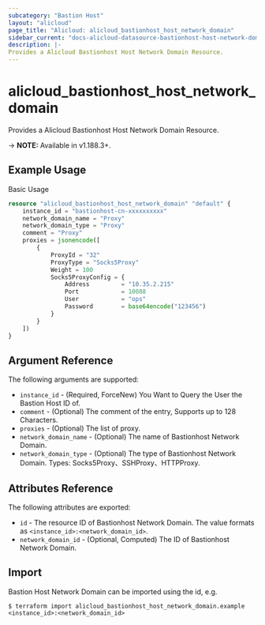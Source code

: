 ```yaml
---
subcategory: "Bastion Host"
layout: "alicloud"
page_title: "Alicloud: alicloud_bastionhost_host_network_domain"
sidebar_current: "docs-alicloud-datasource-bastionhost-host-network-domain"
description: |-
Provides a Alicloud Bastionhost Host Network Domain Resource.
---
```


# alicloud\_bastionhost\_host\_network\_domain

Provides a Alicloud Bastionhost Host Network Domain Resource.

-> **NOTE:** Available in v1.188.3+.

## Example Usage

Basic Usage

```terraform
resource "alicloud_bastionhost_host_network_domain" "default" {
    instance_id = "bastionhost-cn-xxxxxxxxxx"
    network_domain_name = "Proxy"
    network_domain_type = "Proxy"
    comment = "Proxy"
    proxies = jsonencode([
        {
            ProxyId = "32"
            ProxyType = "Socks5Proxy"
            Weight = 100
            Socks5ProxyConfig = {
                Address         = "10.35.2.215"
                Port            = 10088
                User            = "ops"
                Password        = base64encode("123456")
            }
        }
    ])
}
```

## Argument Reference

The following arguments are supported:

* `instance_id` - (Required, ForceNew) You Want to Query the User the Bastion Host ID of.
* `comment` - (Optional) The comment of the entry, Supports up to 128 Characters.
* `proxies` - (Optional) The list of proxy.
* `network_domain_name` - (Optional) The name of Bastionhost Network Domain.
* `network_domain_type` - (Optional) The type of Bastionhost Network Domain. Types: Socks5Proxy、SSHProxy、HTTPProxy.

## Attributes Reference

The following attributes are exported:

* `id` - The resource ID of Bastionhost Network Domain. The value formats as `<instance_id>:<network_domain_id>`.
* `network_domain_id` - (Optional, Computed) The ID of Bastionhost Network Domain.

## Import

Bastion Host Network Domain can be imported using the id, e.g.

```
$ terraform import alicloud_bastionhost_host_network_domain.example <instance_id>:<network_domain_id>
```